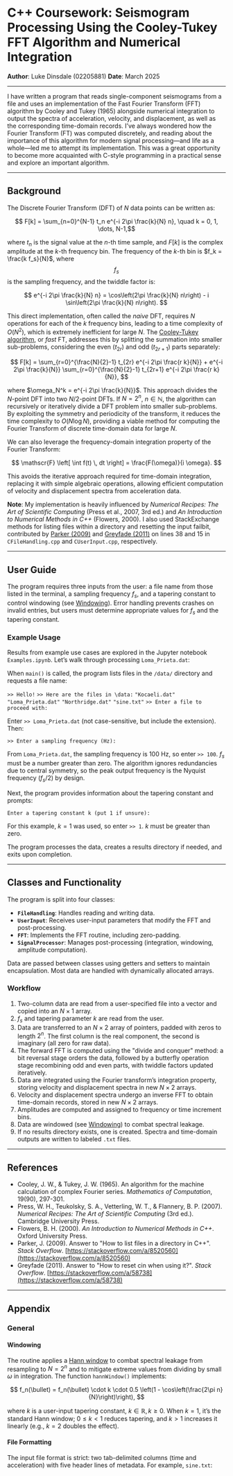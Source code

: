 # C++ Coursework: Seismogram Processing Using the Cooley-Tukey FFT Algorithm and Numerical Integration

**Author**: Luke Dinsdale (02205881)
**Date**: March 2025

---

I have written a program that reads single-component seismograms from a file and uses an implementation of the Fast Fourier Transform (FFT) algorithm by Cooley and Tukey (1965) alongside numerical integration to output the spectra of acceleration, velocity, and displacement, as well as the corresponding time-domain records. I’ve always wondered how the Fourier Transform (FT) was computed discretely, and reading about the importance of this algorithm for modern signal processing—and life as a whole—led me to attempt its implementation. This was a great opportunity to become more acquainted with C-style programming in a practical sense and explore an important algorithm.

---

## Background

The Discrete Fourier Transform (DFT) of $N$ data points can be written as:

$$ F[k] = \sum_{n=0}^{N-1} t_n e^{-i 2\pi \frac{k}{N} n}, \quad k = 0, 1, \dots, N-1,$$

where $t_n$ is the signal value at the $n$-th time sample, and $F[k]$ is the complex amplitude at the $k$-th frequency bin. The frequency of the $k$-th bin is $f_k = \frac{k f_s}{N}$, where $$f_s$$ is the sampling frequency, and the twiddle factor is:

$$ e^{-i 2\pi \frac{k}{N} n} = \cos\left(2\pi \frac{k}{N} n\right) - i \sin\left(2\pi \frac{k}{N} n\right). $$

This direct implementation, often called the *naive* DFT, requires $N$ operations for each of the $k$ frequency bins, leading to a time complexity of $O(N^2)$, which is extremely inefficient for large $N$. The [Cooley-Tukey algorithm](https://en.wikipedia.org/wiki/Cooley%E2%80%93Tukey_FFT_algorithm), or *fast* FT, addresses this by splitting the summation into smaller sub-problems, considering the even ($t_{2r}$) and odd ($t_{2r+1}$) parts separately:

$$ F[k] = \sum_{r=0}^{\frac{N}{2}-1} t_{2r} e^{-i 2\pi \frac{r k}{N}} + e^{-i 2\pi \frac{k}{N}} \sum_{r=0}^{\frac{N}{2}-1} t_{2r+1} e^{-i 2\pi \frac{r k}{N}}, $$

where $\omega_N^k = e^{-i 2\pi \frac{k}{N}}$. This approach divides the $N$-point DFT into two $N/2$-point DFTs. If $N = 2^n$, $n \in \mathbb{N}$, the algorithm can recursively or iteratively divide a DFT problem into smaller sub-problems. By exploiting the symmetry and periodicity of the transform, it reduces the time complexity to $O(N \log N)$, providing a viable method for computing the Fourier Transform of discrete time-domain data for large $N$.

We can also leverage the frequency-domain integration property of the Fourier Transform:

$$ \mathscr{F} \left[ \int f(t) \, dt \right] = \frac{F(\omega)}{i \omega}. $$

This avoids the iterative approach required for time-domain integration, replacing it with simple algebraic operations, allowing efficient computation of velocity and displacement spectra from acceleration data.

**Note**: My implementation is heavily influenced by *Numerical Recipes: The Art of Scientific Computing* (Press et al., 2007, 3rd ed.) and *An Introduction to Numerical Methods in C++* (Flowers, 2000). I also used StackExchange methods for listing files within a directory and resetting the input failbit, contributed by [Parker (2009)](https://stackoverflow.com/a/8520560) and [Greyfade (2011)](https://stackoverflow.com/a/58738) on lines 38 and 15 in `CFileHandling.cpp` and `CUserInput.cpp`, respectively.

---

## User Guide

The program requires three inputs from the user: a file name from those listed in the terminal, a sampling frequency $f_s$, and a tapering constant to control windowing (see [Windowing](#windowing)). Error handling prevents crashes on invalid entries, but users must determine appropriate values for $f_s$ and the tapering constant.

### Example Usage

Results from example use cases are explored in the Jupyter notebook `Examples.ipynb`. Let’s walk through processing `Loma_Prieta.dat`:

When `main()` is called, the program lists files in the `/data/` directory and requests a file name:

`>> Hello!`
`>> Here are the files in \data:`
`"Kocaeli.dat"`
`"Loma_Prieta.dat"`
`"Northridge.dat"`
`"sine.txt"`
`>> Enter a file to proceed with:`

Enter `>> Loma_Prieta.dat` (not case-sensitive, but include the extension). Then:

`>> Enter a sampling frequency (Hz): `

From `Loma_Prieta.dat`, the sampling frequency is 100 Hz, so enter `>> 100`. $f_s$ must be a number greater than zero. The algorithm ignores redundancies due to central symmetry, so the peak output frequency is the Nyquist frequency ($f_s / 2$) by design.

Next, the program provides information about the tapering constant and prompts:

`Enter a tapering constant k (put 1 if unsure): `


For this example, $k = 1$ was used, so enter `>> 1`. $k$ must be greater than zero.

The program processes the data, creates a results directory if needed, and exits upon completion.

---

## Classes and Functionality

The program is split into four classes:

- **`FileHandling`**: Handles reading and writing data.
- **`UserInput`**: Receives user-input parameters that modify the FFT and post-processing.
- **`FFT`**: Implements the FFT routine, including zero-padding.
- **`SignalProcessor`**: Manages post-processing (integration, windowing, amplitude computation).

Data are passed between classes using getters and setters to maintain encapsulation. Most data are handled with dynamically allocated arrays.

### Workflow

1. Two-column data are read from a user-specified file into a vector and copied into an $N \times 1$ array.
2. $f_s$ and tapering parameter $k$ are read from the user.
3. Data are transferred to an $N \times 2$ array of pointers, padded with zeros to length $2^n$. The first column is the real component, the second is imaginary (all zero for raw data).
4. The forward FFT is computed using the "divide and conquer" method: a bit reversal stage orders the data, followed by a butterfly operation stage recombining odd and even parts, with twiddle factors updated iteratively.
5. Data are integrated using the Fourier transform’s integration property, storing velocity and displacement spectra in new $N \times 2$ arrays.
6. Velocity and displacement spectra undergo an inverse FFT to obtain time-domain records, stored in new $N \times 2$ arrays.
7. Amplitudes are computed and assigned to frequency or time increment bins.
8. Data are windowed (see [Windowing](#windowing)) to combat spectral leakage.
9. If no results directory exists, one is created. Spectra and time-domain outputs are written to labeled `.txt` files.

---

## References

- Cooley, J. W., & Tukey, J. W. (1965). An algorithm for the machine calculation of complex Fourier series. *Mathematics of Computation*, 19(90), 297-301.
- Press, W. H., Teukolsky, S. A., Vetterling, W. T., & Flannery, B. P. (2007). *Numerical Recipes: The Art of Scientific Computing* (3rd ed.). Cambridge University Press.
- Flowers, B. H. (2000). *An Introduction to Numerical Methods in C++*. Oxford University Press.
- Parker, J. (2009). Answer to "How to list files in a directory in C++". *Stack Overflow*. [https://stackoverflow.com/a/8520560](https://stackoverflow.com/a/8520560)
- Greyfade (2011). Answer to "How to reset cin when using it?". *Stack Overflow*. [https://stackoverflow.com/a/58738](https://stackoverflow.com/a/58738)

---

## Appendix

### General

#### Windowing

The routine applies a [Hann window](https://en.wikipedia.org/wiki/Hann_function) to combat spectral leakage from resampling to $N = 2^n$ and to mitigate extreme values from dividing by small $\omega$ in integration. The function `hannWindow()` implements:

$$ f_n(\bullet) = f_n(\bullet) \cdot k \cdot 0.5 \left(1 - \cos\left(\frac{2\pi n}{N}\right)\right), $$

where $k$ is a user-input tapering constant, $k \in \mathbb{R}, k \geq 0$. When $k = 1$, it’s the standard Hann window; $0 \leq k < 1$ reduces tapering, and $k > 1$ increases it linearly (e.g., $k = 2$ doubles the effect).

#### File Formatting

The input file format is strict: two tab-delimited columns (time and acceleration) with five header lines of metadata. For example, `sine.txt`:
